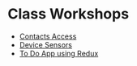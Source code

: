 # Class Workshops

* [Contacts Access](./contacts_access.md)
* [Device Sensors](./device_sensors.md)
* [To Do App using Redux](./redux-todo.md)
